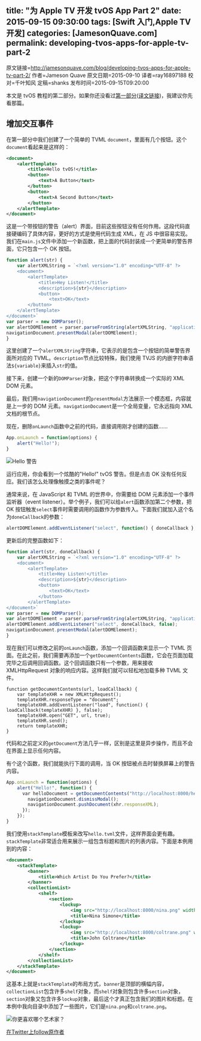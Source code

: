 title: "为 Apple TV 开发 tvOS App Part 2"
date: 2015-09-15 09:30:00
tags: [Swift 入门,Apple TV 开发]
categories: [JamesonQuave.com]
permalink: developing-tvos-apps-for-apple-tv-part-2
---
原文链接=http://jamesonquave.com/blog/developing-tvos-apps-for-apple-tv-part-2/
作者=Jameson Quave
原文日期=2015-09-10
译者=ray16897188
校对=千叶知风
定稿=shanks
发布时间=2015-09-15T09:20:00

<!--此处开始正文-->

本文是 tvOS 教程的第二部分。如果你还没看过[第一部分](http://jamesonquave.com/blog/developing-tvos-apps-for-apple-tv-with-swift/)([译文链接](http://swift.gg/2015/09/14/developing-tvos-apps-for-apple-tv-with-swift/))，我建议你先看那篇。

<!--more-->

## 增加交互事件

在第一部分中我们创建了一个简单的 TVML `document`，里面有几个按钮。这个`document`看起来是这样的：

```xml
<document>
	<alertTemplate>
		<title>Hello tvOS!</title>
		<button>
			<text>A Button</text>
		</button>
		<button>
			<text>A Second Button</text>
		</button>
	</alertTemplate>
</document>
```

这是一个带按钮的警告（alert）界面，目前这些按钮没有任何作用。这段代码直接硬编码了具体内容，更好的方式是使用代码生成 XML，在 JS 中很容易实现。我们在`main.js`文件中添加一个新函数，把上面的代码封装成一个更简单的警告界面，它只包含一个 OK 按钮。

```javascript
function alert(str) {
	var alertXMLString = `<?xml version="1.0" encoding="UTF-8" ?>
	<document>
		<alertTemplate>
			<title>Hey Listen!</title>
			<description>${str}</description>
			<button>
				<text>OK</text>
		</button>
	</alertTemplate>
</document>`
var parser = new DOMParser();
var alertDOMElement = parser.parseFromString(alertXMLString, "application/xml");
navigationDocument.presentModal(alertDOMElement);
}
```

这里创建了一个`alertXMLString`字符串，它表示的是包含一个按钮的简单警告界面所对应的 TVML。`description`节点比较特殊，我们使用 TVJS 的内嵌字符串语法`${variable}`来插入`str`的值。

接下来，创建一个新的`DOMParser`对象，把这个字符串转换成一个实际的 XML DOM 元素。

最后，我们用`navigationDocument`的`presentModal`方法展示一个模态框，内容就是上一步的 DOM 元素。`navigationDocument`是一个全局变量，它永远指向 XML 文档的根节点。

现在，删除`onLaunch`函数中之前的代码，直接调用刚才创建的函数……

```javascript
App.onLaunch = function(options) {
	alert("Hello!");
}
```

![Hello 警告](https://swift.gg/img/articles/developing-tvos-apps-for-apple-tv-part-2/tvOShelloAlert.png1444269947.495751)

运行应用，你会看到一个炫酷的"Hello!" tvOS 警告。但是点击 OK 没有任何反应。我们该怎么处理像触摸之类的事件呢？

通常来说，在 JavaScript 和 TVML 的世界中，你需要给 DOM 元素添加一个事件监听器（event listener）。举个例子，我们可以给`alert`函数添加第二个参数，把 OK 按钮触发`select`事件时需要调用的函数作为参数传入。下面我们就加入这个名为`doneCallback`的参数：

```javascript
alertDOMElement.addEventListener("select", function() { doneCallback }, false);
```

更新后的完整函数如下：

```javascript
function alert(str, doneCallback) {
	var alertXMLString = `<?xml version="1.0" encoding="UTF-8" ?>
	<document>
		<alertTemplate>
			<title>Hey Listen!</title>
			<description>${str}</description>
			<button>
				<text>OK</text>
			</button>
		</alertTemplate>
</document>`
var parser = new DOMParser();
var alertDOMElement = parser.parseFromString(alertXMLString, "application/xml");
alertDOMElement.addEventListener("select", doneCallback, false);
navigationDocument.presentModal(alertDOMElement);
}
```

现在我们可以修改之前的`onLaunch`函数，添加一个回调函数来显示一个 TVML 页面。在此之前，我们需要再添加一个`getDocumentContents`函数，它会在页面加载完毕之后调用回调函数。这个回调函数只有一个参数，用来接收 XMLHttpRequest 对象的响应内容。这样我们就可以轻松地加载多种 TVML 文件。

```javscript
function getDocumentContents(url, loadCallback) {
	var templateXHR = new XMLHttpRequest();
	templateXHR.responseType = "document";
	templateXHR.addEventListener("load", function() { loadCallback(templateXHR) }, false);
	templateXHR.open("GET", url, true);
	templateXHR.send();
	return templateXHR;
}
```

代码和之前定义的`getDocument`方法几乎一样，区别是这里是异步操作，而且不会在界面上显示任何内容。

有个这个函数，我们就能执行下面的调用，当 OK 按钮被点击时替换屏幕上的警告内容。

```javascript
App.onLaunch = function(options) {
    alert("Hello!", function() {
      var helloDocument = getDocumentContents("http://localhost:8000/hello.tvml", function(xhr) {
        navigationDocument.dismissModal();
        navigationDocument.pushDocument(xhr.responseXML);
      });
    });
}
```

我们使用`stackTemplate`模板来改写`hello.tvml`文件，这样界面会更有趣。`stackTemplate`非常适合用来展示一组包含标题和图片的列表内容。下面是本例用到的内容：

```xml
<document>
    <stackTemplate>
        <banner>
            <title>Which Artist Do You Prefer?</title>
        </banner>
        <collectionList>
            <shelf>
                <section>
                    <lockup>
                        <img src="http://localhost:8000/nina.png" width="256" height="256" />
                        <title>Nina Simone</title>
                    </lockup>
                    <lockup>
                        <img src="http://localhost:8000/coltrane.png" width="256" height="256" />
                        <title>John Coltrane</title>
                    </lockup>
                </section>
            </shelf>
        </collectionList>
    </stackTemplate>
</document>
```

这基本上就是`stackTemplate`的布局方式，`banner`是顶部的横幅内容，`collectionList`包含许多`shelf`对象，而`shelf`对象则包含许多`section`对象，`section`对象又包含许多`lockup`对象，最后这个才真正包含我们的图片和标题。在本例中我向目录中添加了一些图片，它们是`nina.png`和`coltrane.png`。

![你更喜欢哪个艺术家？](https://swift.gg/img/articles/developing-tvos-apps-for-apple-tv-part-2/tvOSArtists.png1444269947.503749)

[在Twitter上follow原作者](http://twitter.com/jquave)
